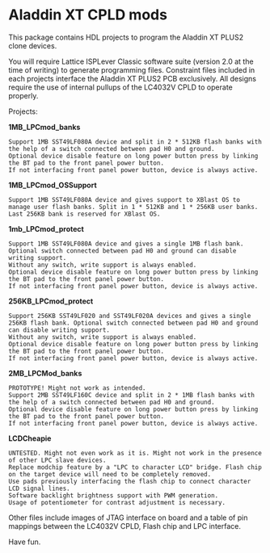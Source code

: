 # Aladdin XT CPLD mods

This package contains HDL projects to program the Aladdin XT PLUS2 clone devices.

You will require Lattice ISPLever Classic software suite (version 2.0 at the time of writing) to generate programming files.
Constraint files included in each projects interface the Aladdin XT PLUS2 PCB exclusively.
All designs require the use of internal pullups of the LC4032V CPLD to operate properly.

Projects:

**1MB_LPCmod_banks**
    
    Support 1MB SST49LF080A device and split in 2 * 512KB flash banks with the help of a switch connected between pad H0 and ground.
    Optional device disable feature on long power button press by linking the BT pad to the front panel power button.
    If not interfacing front panel power button, device is always active.
    
**1MB_LPCmod_OSSupport**
    
    Support 1MB SST49LF080A device and gives support to XBlast OS to manage user flash banks. Split in 1 * 512KB and 1 * 256KB user banks. 
    Last 256KB bank is reserved for XBlast OS.
    
**1mb_LPCmod_protect**
    
    Support 1MB SST49LF080A device and gives a single 1MB flash bank. Optional switch connected between pad H0 and ground can disable writing support.
    Without any switch, write support is always enabled.
    Optional device disable feature on long power button press by linking the BT pad to the front panel power button.
    If not interfacing front panel power button, device is always active.

**256KB_LPCmod_protect**
    
    Support 256KB SST49LF020 and SST49LF020A devices and gives a single 256KB flash bank. Optional switch connected between pad H0 and ground can disable writing support.
    Without any switch, write support is always enabled.
    Optional device disable feature on long power button press by linking the BT pad to the front panel power button.
    If not interfacing front panel power button, device is always active.

**2MB_LPCMod_banks**
    
    PROTOTYPE! Might not work as intended.
    Support 2MB SST49LF160C device and split in 2 * 1MB flash banks with the help of a switch connected between pad H0 and ground.
    Optional device disable feature on long power button press by linking the BT pad to the front panel power button.
    If not interfacing front panel power button, device is always active.

**LCDCheapie**
    
    UNTESTED. Might not even work as it is. Might not work in the presence of other LPC slave devices.
    Replace modchip feature by a "LPC to character LCD" bridge. Flash chip on the target device will need to be completely removed.
    Use pads previously interfacing the flash chip to connect character LCD signal lines.
    Software backlight brightness support with PWM generation.
    Usage of potentiometer for contrast adjustment is necessary.


Other files include images of JTAG interface on board and a table of pin mappings between the LC4032V CPLD, Flash chip and LPC interface.

Have fun.